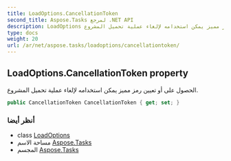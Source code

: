 ```yaml
---
title: LoadOptions.CancellationToken
second_title: Aspose.Tasks لمرجع .NET API
description: LoadOptions ملكية. الحصول على أو تعيين رمز مميز يمكن استخدامه لإلغاء عملية تحميل المشروع.
type: docs
weight: 20
url: /ar/net/aspose.tasks/loadoptions/cancellationtoken/
---
```

## LoadOptions.CancellationToken property

الحصول على أو تعيين رمز مميز يمكن استخدامه لإلغاء عملية تحميل المشروع.

```csharp
public CancellationToken CancellationToken { get; set; }
```

### أنظر أيضا

* class [LoadOptions](../)
* مساحة الاسم [Aspose.Tasks](../../loadoptions/)
* المجسم [Aspose.Tasks](../../../)


